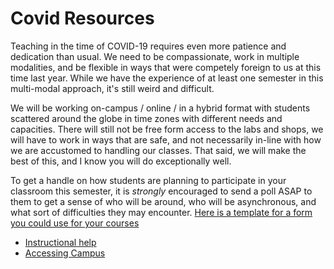 # Covid Resources
Teaching in the time of COVID-19 requires even more patience and dedication than usual. We need to be compassionate, work in multiple modalities, and be flexible in ways that were competely foreign to us at this time last year. While we have the experience of at least one semester in this multi-modal approach, it's still weird and difficult. 

We will be working on-campus / online / in a hybrid format with students scattered around the globe in time zones with different needs and capacities. There will still not be free form access to the labs and shops, we will have to work in ways that are safe, and not necessarily in-line with how we are accustomed to handling our classes. That said, we will make the best of this, and I know you will do exceptionally well.

To get a handle on how students are planning to participate in your classroom this semester, it is *strongly* encouraged to send a poll ASAP to them to get a sense of who will be around, who will be asynchronous, and what sort of difficulties they may encounter. [Here is a template for a form you could use for your courses](https://forms.gle/v7s7tTeeNr88RCfg6) 

- [Instructional help](method_of_instruction.md)
- [Accessing Campus](IRL_Covid_reqs.md)

